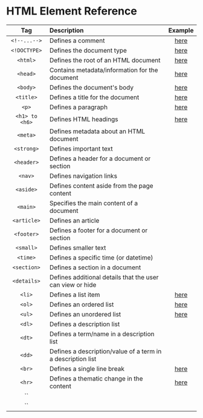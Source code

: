 # HTML Element Reference

|Tag|Description|Example|
|:-:|:-|:-:|
|`<!--...-->`|Defines a comment|[here](src/example_05.html)|
|`<!DOCTYPE>`|Defines the document type|[here](src/example_01.html)|
|`<html>`|Defines the root of an HTML document|[here](src/example_01.html)|
|`<head>`|Contains metadata/information for the document|[here](src/example_01.html)|
|`<body>`|Defines the document's body|[here](src/example_01.html)|
|`<title>`|Defines a title for the document|[here](src/example_01.html)|
|`<p>`|Defines a paragraph|[here](src/example_01.html)|
|`<h1> to <h6>`|Defines HTML headings|[here](src/example_02.html)|
|`<meta>`|Defines metadata about an HTML document|
|`<strong>`|Defines important text|
|`<header>`|Defines a header for a document or section|
|`<nav>`|Defines navigation links|
|`<aside>`|Defines content aside from the page content|
|`<main>`|Specifies the main content of a document|
|`<article>`|Defines an article|
|`<footer>`|Defines a footer for a document or section|
|`<small>`|Defines smaller text|
|`<time>`|Defines a specific time (or datetime)|
|`<section>`|Defines a section in a document|
|`<details>`|Defines additional details that the user can view or hide|
|`<li>`|Defines a list item|[here](src/example_06.html)|
|`<ol>`|Defines an ordered list|[here](src/example_07.html)|
|`<ul>`|Defines an unordered list|[here](src/example_06.html)|
|`<dl>`|Defines a description list|
|`<dt>`|Defines a term/name in a description list|
|`<dd>`|Defines a description/value of a term in a description list|
|`<br>`|Defines a single line break|[here](src/example_04.html)|
|`<hr>`|Defines a thematic change in the content|[here](src/example_03.html)|
|``||
|``||
